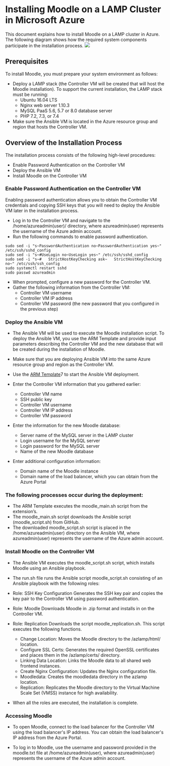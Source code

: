 # Installing Moodle on a LAMP Cluster in Microsoft Azure

This document explains how to install Moodle on a LAMP cluster in Azure. 
The following diagram shows how the required system components participate in the installation process.
![](https://github.com/krishnaitalent/LAMP/blob/lamp_docmentation/images/Moodle_Flow_Diagram.png)

## Prerequisites
To install Moodle, you must prepare your system environment as follows:
- Deploy a LAMP stack (the Controller VM will be created that will host the Moodle installation). To support the current installation, the LAMP stack must be running:
	*	Ubuntu 16.04 LTS
	*	Nginx web server 1.10.3
	*	MySQL PaaS 5.6, 5.7 or 8.0 database server
	*	PHP 7.2, 7.3, or 7.4 
- Make sure the Ansible VM is located in the Azure resource group and region that hosts the Controller VM.

## Overview of the Installation Process

The installation process consists of the following high-level procedures:

- Enable Password Authentication on the Controller VM
- Deploy the Ansible VM
- Install Moodle on the Controller VM

### Enable Password Authentication on the Controller VM

Enabling password authentication allows you to obtain the Controller VM credentials and copying SSH keys that you will need to deploy the Ansible VM later in the installation process. 

- Log in to the Controller VM and navigate to the /home/azureadmin(user)/ directory, where azureadmin(user) represents the username of the Azure admin account.
- Run the following commands to enable password authentication.
```
sudo sed -i "s~PasswordAuthentication no~PasswordAuthentication yes~" /etc/ssh/sshd_config
sudo sed -i "s~#UseLogin no~UseLogin yes~" /etc/ssh/sshd_config
sudo sed -i "s~#   StrictHostKeyChecking ask~   StrictHostKeyChecking no~" /etc/ssh/ssh_config
sudo systemctl restart sshd
sudo passwd azureadmin
```
- When prompted, configure a new password for the Controller VM.
- Gather the following information from the Controller VM: 
	*	Controller VM username
	*	Controller VM IP address
	*	Controller VM password (the new password that you configured in the previous step)


### Deploy the Ansible VM

- The Ansible VM will be used to execute the Moodle installation script. To deploy the Ansible VM, you use the ARM Template and provide input parameters describing the Controller VM and the new database that will be created during the installation of Moodle.
	
- Make sure that you are deploying Ansible VM into the same Azure resource group and region as the Controller VM.
- Use the [ARM Template](https://portal.azure.com/#create/Microsoft.Template/uri/https%3A%2F%2Fraw.githubusercontent.com%2Fummadisudhakar%2FLAMP%2Fansible_playbook_mat32%2Fansibledeploy-moodle.json)7 to start the Ansible VM deployment.
- Enter the Controller VM information that you gathered earlier:
	*	Controller VM name
	*	SSH public key
	*	Controller VM username
	*	Controller VM IP address
	*	Controller VM password
- Enter the information for the new Moodle database:
	*	Server name of the MySQL server in the LAMP cluster
	*	Login username for the MySQL server
	*	Login password for the MySQL server
	*	Name of the new Moodle database
- Enter additional configuration information:
	*	Domain name of the Moodle instance
	*	Domain name of the load balancer, which you can obtain from the Azure Portal

### The following processes occur during the deployment:

- The ARM Template executes the moodle_main.sh script from the extension’s.
- The moodle_main.sh script downloads the Ansible script (moodle_script.sh) from GitHub.
- The downloaded moodle_script.sh script is placed in the /home/azureadmin(user) directory on the Ansible VM, where azureadmin(user) represents the username of the Azure admin account.

### Install Moodle on the Controller VM

- The Ansible VM executes the moodle_script.sh script, which installs Moodle using an Ansible playbook.

- The run.sh file runs the Ansible script moodle_script.sh consisting of an Ansible playbook with the following roles:

- Role: SSH Key Configuration 
	Generates the SSH key pair and copies the key pair to the Controller VM using password authentication.
- Role: Moodle 
	Downloads Moodle in .zip format and installs in on the Controller VM.
- Role: Replication
	Downloads the script moodle_replication.sh. This script executes the following functions.
	*	Change Location: Moves the Moodle directory to the /azlamp/html/ location.
	*	Configure SSL Certs: Generates the required OpenSSL certificates and places them in the /azlamp/certs/ directory.
	*	Linking Data Location: Links the Moodle data to all shared web frontend instances.
	*	Create Nginx Configuration: Updates the Nginx configuration file.
	*	Moodledata: Creates the moodledata directory in the azlamp location.
	*	Replication: Replicates the Moodle directory to the Virtual Machine Scale Set (VMSS) instance for high availability.

- When all the roles are executed, the installation is complete.

### Accessing Moodle

- To open Moodle, connect to the load balancer for the Controller VM using the load balancer's IP address. You can obtain the load balancer's IP address from the Azure Portal.

- To log in to Moodle, use the username and password provided in the moodle.txt file at /home/azureadmin(user), where azureadmin(user) represents the username of the Azure admin account.
